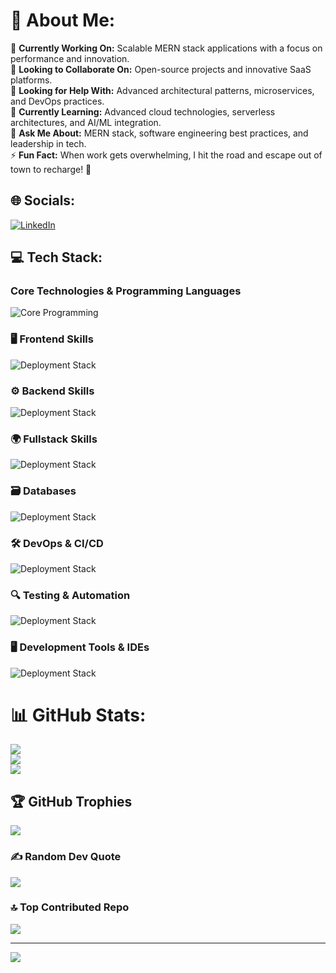 # 💫 About Me:
🔭 **Currently Working On:** Scalable MERN stack applications with a focus on performance and innovation.  <br>
👯 **Looking to Collaborate On:** Open-source projects and innovative SaaS platforms.  <br>
🤝 **Looking for Help With:** Advanced architectural patterns, microservices, and DevOps practices.  <br>
🌱 **Currently Learning:** Advanced cloud technologies, serverless architectures, and AI/ML integration.  <br>
💬 **Ask Me About:** MERN stack, software engineering best practices, and leadership in tech.  <br>
⚡ **Fun Fact:** When work gets overwhelming, I hit the road and escape out of town to recharge! 🚀


## 🌐 Socials:
[![LinkedIn](https://skillicons.dev/icons?i=linkedin)](https://linkedin.com/in/fauz-ali-fe) 

## 💻 Tech Stack:

### Core Technologies & Programming Languages
![Core Programming](https://skillicons.dev/icons?i=html,css,js,ts,htmx,graphql,python,apollo)

### 🖥️ Frontend Skills
![Deployment Stack](https://skillicons.dev/icons?i=react,reactivex,redux,nextjs,nuxtjs,remix,solidjs,svelte,vue,vuetify,lit,alpinejs,tailwind,bootstrap,materialui,htmx,styledcomponents,emotion,threejs)

### ⚙️ Backend Skills
![Deployment Stack](https://skillicons.dev/icons?i=nodejs,express,nestjs,adonis,fastapi,flask,django,apollo,graphql,elixir,prisma,sequelize,redis,rabbitmq,kafka)

### 🌍 Fullstack Skills
![Deployment Stack](https://skillicons.dev/icons?i=typescript,javascript,mongodb,postgres,mysql,firebase,prisma,docker,kubernetes,terraform,nginx,cloudflare,aws,azure,gcp,vercel,netlify)

### 🗃️ Databases
![Deployment Stack](https://skillicons.dev/icons?i=cassandra,dynamodb,elasticsearch,firebase,mongodb,mysql,postgres,sqlite,planetscale,redis,prometheus)

### 🛠️ DevOps & CI/CD
![Deployment Stack](https://skillicons.dev/icons?i=git,github,githubactions,gitlab,bitbucket,jenkins,docker,kubernetes,terraform,cloudflare,aws,azure,gcp,openshift)

### 🔍 Testing & Automation
![Deployment Stack](https://skillicons.dev/icons?i=jest,selenium,cypress,vitest)

### 🖥️ Development Tools & IDEs
![Deployment Stack](https://skillicons.dev/icons?i=vscode,webstorm,phpstorm,neovim,postman,figma,notion,replit,jira)

# 📊 GitHub Stats:
![](https://github-readme-stats.vercel.app/api?username=fauzsp&theme=dracula&hide_border=false&include_all_commits=true&count_private=true)<br/>
![](https://github-readme-streak-stats.herokuapp.com/?user=fauzsp&theme=dracula&hide_border=false)<br/>
![](https://github-readme-stats.vercel.app/api/top-langs/?username=fauzsp&theme=dracula&hide_border=false&include_all_commits=true&count_private=true&layout=compact)

## 🏆 GitHub Trophies
![](https://github-profile-trophy.vercel.app/?username=fauzsp&theme=dracula&no-frame=false&no-bg=false&margin-w=4)

### ✍️ Random Dev Quote
![](https://quotes-github-readme.vercel.app/api?type=horizontal&theme=gruvbox)

### 🔝 Top Contributed Repo
![](https://github-contributor-stats.vercel.app/api?username=fauzsp&limit=5&theme=dracula&combine_all_yearly_contributions=true)

---
[![](https://visitcount.itsvg.in/api?id=fauzsp&icon=0&color=7)](https://visitcount.itsvg.in)

<!-- Proudly created with GPRM ( https://gprm.itsvg.in ) -->
